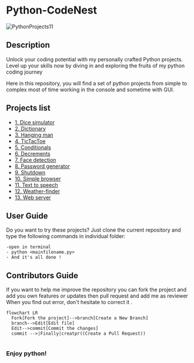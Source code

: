 # Python-CodeNest
![PythonProjects11](https://github.com/victorpreston/Python-CodeNest/assets/112781610/0b88d0ef-b200-45ad-be05-8ae33465e616)

## Description
 Unlock your coding potential with my personally crafted Python projects. Level up your skills now by diving in and exploring the fruits of my python coding journey 
 
 Here in this repository, you will find a set of python projects from simple to complex 
 most of time working in the console and sometime with GUI.
 
 ## Projects list
 
* [1. Dice simulator](./1-dice)
* [2. Dictionary](./2-dicitionary)
* [3. Hanging man](./3-hangingMan)
* [4. TicTacToe](./4-ticTactoe)
* [5. Conditionals](./5-conditional)
* [6. Decrements](./6-decrement)
* [7. Face detection](./7-face_detection)
* [8. Password generator](./8-password-generator)
* [9. Shutdown](./9-shutdown)
* [10. Simple browser](./10-simple_browser)
* [11. Text to speech](./11-text_to_speech)
* [12. Weather-finder](./12-weather-finder) 
* [13. Web server](./13-web_server)
 
 ## User Guide 
 
   Do you want to try these projects? Just clone the current repository and type the following commands in individual folder:
   
    -open in terminal
    - python <mainfilename.py>
    - And it's all done ! 
## Contributors Guide

  If you want to help me improve the repository you can fork the project and add you own features or updates then pull request and add me as reviewer
  When you find out error, don't hesitate to correct it .
  ```mermaid
flowchart LR
    Fork[Fork the project]-->branch[Create a New Branch]
    branch-->Edit[Edit file]
    Edit-->commit[Commit the changes]
    commit -->|Finally|creatpr((Create a Pull Request))
    
 ```

  
  
### Enjoy python! 
